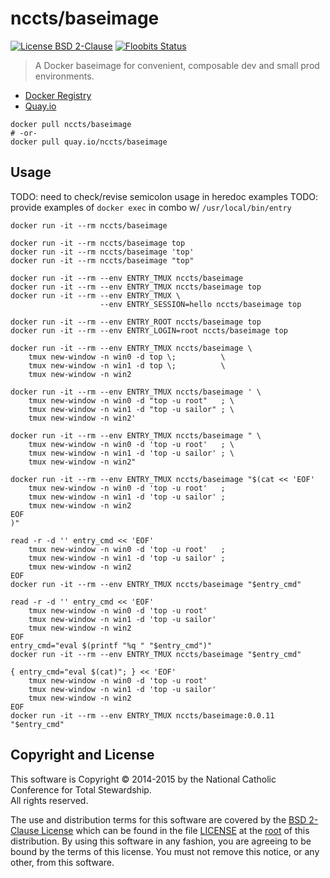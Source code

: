 nccts/baseimage
===============

[![License BSD 2-Clause](https://img.shields.io/badge/license-BSD-brightgreen.svg?style=flat)](http://opensource.org/licenses/BSD-2-Clause)
[![Floobits Status](https://floobits.com/NCCTS/baseimage-docker.svg)](https://floobits.com/NCCTS/baseimage-docker/redirect)

> A Docker baseimage for convenient, composable dev and small prod environments.

* [Docker Registry](https://registry.hub.docker.com/u/nccts/baseimage/)
* [Quay.io](https://quay.io/repository/nccts/baseimage)

```shell
docker pull nccts/baseimage
# -or-
docker pull quay.io/nccts/baseimage
```

## Usage

TODO: need to check/revise semicolon usage in heredoc examples
TODO: provide examples of `docker exec` in combo w/ `/usr/local/bin/entry`

```shell
docker run -it --rm nccts/baseimage

docker run -it --rm nccts/baseimage top
docker run -it --rm nccts/baseimage 'top'
docker run -it --rm nccts/baseimage "top"

docker run -it --rm --env ENTRY_TMUX nccts/baseimage
docker run -it --rm --env ENTRY_TMUX nccts/baseimage top
docker run -it --rm --env ENTRY_TMUX \
                    --env ENTRY_SESSION=hello nccts/baseimage top

docker run -it --rm --env ENTRY_ROOT nccts/baseimage top
docker run -it --rm --env ENTRY_LOGIN=root nccts/baseimage top

docker run -it --rm --env ENTRY_TMUX nccts/baseimage \
    tmux new-window -n win0 -d top \;          \
    tmux new-window -n win1 -d top \;          \
    tmux new-window -n win2

docker run -it --rm --env ENTRY_TMUX nccts/baseimage ' \
    tmux new-window -n win0 -d "top -u root"   ; \
    tmux new-window -n win1 -d "top -u sailor" ; \
    tmux new-window -n win2'

docker run -it --rm --env ENTRY_TMUX nccts/baseimage " \
    tmux new-window -n win0 -d 'top -u root'   ; \
    tmux new-window -n win1 -d 'top -u sailor' ; \
    tmux new-window -n win2"

docker run -it --rm --env ENTRY_TMUX nccts/baseimage "$(cat << 'EOF'
    tmux new-window -n win0 -d 'top -u root'   ;
    tmux new-window -n win1 -d 'top -u sailor' ;
    tmux new-window -n win2
EOF
)"

read -r -d '' entry_cmd << 'EOF'
    tmux new-window -n win0 -d 'top -u root'   ;
    tmux new-window -n win1 -d 'top -u sailor' ;
    tmux new-window -n win2
EOF
docker run -it --rm --env ENTRY_TMUX nccts/baseimage "$entry_cmd"

read -r -d '' entry_cmd << 'EOF'
    tmux new-window -n win0 -d 'top -u root'
    tmux new-window -n win1 -d 'top -u sailor'
    tmux new-window -n win2
EOF
entry_cmd="eval $(printf "%q " "$entry_cmd")"
docker run -it --rm --env ENTRY_TMUX nccts/baseimage "$entry_cmd"

{ entry_cmd="eval $(cat)"; } << 'EOF'
    tmux new-window -n win0 -d 'top -u root'
    tmux new-window -n win1 -d 'top -u sailor'
    tmux new-window -n win2
EOF
docker run -it --rm --env ENTRY_TMUX nccts/baseimage:0.0.11 "$entry_cmd"
```

## Copyright and License

This software is Copyright &copy; 2014-2015 by the National Catholic Conference for Total Stewardship.<br>All rights reserved.

The use and distribution terms for this software are covered by the [BSD 2-Clause License](http://opensource.org/licenses/BSD-2-Clause) which can be found in the file [LICENSE](https://raw.githubusercontent.com/NCCTS/baseimage-docker/master/LICENSE) at the [root](https://github.com/NCCTS/baseimage-docker/tree/master) of this distribution. By using this software in any fashion, you are agreeing to be bound by the terms of this license. You must not remove this notice, or any other, from this software.
